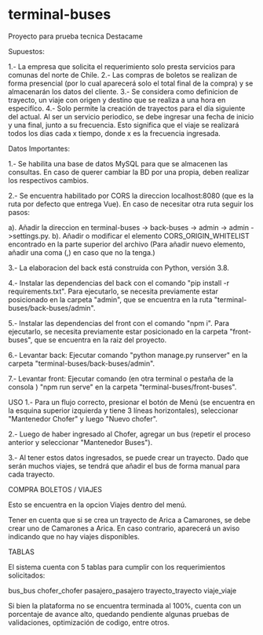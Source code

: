 # terminal-buses

Proyecto para prueba tecnica Destacame

Supuestos:

1.- La empresa que solicita el requerimiento solo presta servicios para comunas del norte de Chile.
2.- Las compras de boletos se realizan de forma presencial (por lo cual aparecerá solo el total final de la compra) y se almacenarán los datos del cliente.
3.- Se considera como definicion de trayecto, un viaje con origen y destino que se realiza a una hora en especifíco.
4.- Solo permite la creación de trayectos para el día siguiente del actual. Al ser un servicio periodico, se debe ingresar una fecha de inicio y una final, junto a su frecuencia. Esto significa que el viaje se realizará todos los dias cada x tiempo, donde x es la frecuencia ingresada.

Datos Importantes:

1.- Se habilita una base de datos MySQL para que se almacenen las consultas. En caso de querer cambiar la BD por una propia, deben realizar los respectivos cambios.

2.- Se encuentra habilitado por CORS la direccion localhost:8080 (que es la ruta por defecto que entrega Vue).
En caso de necesitar otra ruta seguir los pasos:

a). Añadir la direccion en terminal-buses -> back-buses -> admin -> admin ->settings.py.
b). Añadir o modificar el elemento CORS_ORIGIN_WHITELIST encontrado en la parte superior del archivo (Para añadir nuevo elemento, añadir una coma (,) en caso que no la tenga.)

3.- La elaboracion del back está construída con Python, versión 3.8.

4.- Instalar las dependencias del back con el comando "pip install -r requirements.txt". Para ejecutarlo, se necesita previamente estar posicionado en la carpeta "admin", que se encuentra en la ruta "terminal-buses/back-buses/admin".

5.- Instalar las dependencias del front con el comando "npm i". Para ejecutarlo, se necesita previamente estar posicionado en la carpeta "front-buses", que se encuentra en la raiz del proyecto.

6.- Levantar back: Ejecutar comando "python manage.py runserver" en la carpeta "terminal-buses/back-buses/admin".

7.- Levantar front: Ejecutar comando (en otra terminal o pestaña de la consola ) "npm run serve" en la carpeta "terminal-buses/front-buses".

USO
1.- Para un flujo correcto, presionar el botón de Menú (se encuentra en la esquina superior izquierda y tiene 3 líneas horizontales), seleccionar "Mantenedor Chofer" y luego "Nuevo chofer".

2.- Luego de haber ingresado al Chofer, agregar un bus (repetir el proceso anterior y seleccionar "Mantenedor Buses").

3.- Al tener estos datos ingresados, se puede crear un trayecto. Dado que serán muchos viajes, se tendrá que añadir el bus de forma manual para cada trayecto.

COMPRA BOLETOS / VIAJES

Esto se encuentra en la opcion Viajes dentro del menú.

Tener en cuenta que si se crea un trayecto de Arica a Camarones, se debe crear uno de Camarones a Arica. En caso contrario, aparecerá un aviso indicando que no hay viajes disponibles.

TABLAS

El sistema cuenta con 5 tablas para cumplir con los requerimientos solicitados:

bus_bus
chofer_chofer
pasajero_pasajero
trayecto_trayecto
viaje_viaje

Si bien la plataforma no se encuentra terminada al 100%, cuenta con un porcentaje de avance alto, quedando pendiente algunas pruebas de validaciones, optimización de codigo, entre otros.
